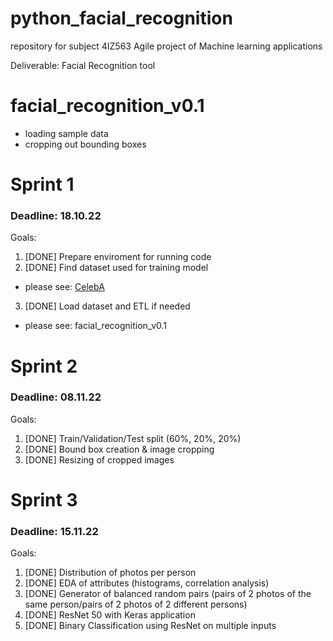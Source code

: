 # python_facial_recognition
repository for subject 4IZ563 Agile project of Machine learning applications

Deliverable: Facial Recognition tool

# facial_recognition_v0.1
- loading sample data
- cropping out bounding boxes

# Sprint 1 
### Deadline: 18.10.22
Goals:
1. [DONE] Prepare enviroment for running code
2. [DONE] Find dataset used for training model

- please see: [CelebA](https://mmlab.ie.cuhk.edu.hk/projects/CelebA.html)

3. [DONE] Load dataset and ETL if needed

- please see: facial_recognition_v0.1

# Sprint 2
### Deadline: 08.11.22
Goals:
1. [DONE] Train/Validation/Test split (60%, 20%, 20%)
2. [DONE] Bound box creation & image cropping
3. [DONE] Resizing of cropped images

# Sprint 3
### Deadline: 15.11.22
Goals:
1. [DONE] Distribution of photos per person
2. [DONE] EDA of attributes (histograms, correlation analysis)
3. [DONE] Generator of balanced random pairs (pairs of 2 photos of the same person/pairs of 2 photos of 2 different persons)
4. [DONE] ResNet 50 with Keras application
5. [DONE] Binary Classification using ResNet on multiple inputs
